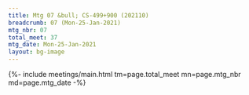 ```yaml
---
title: Mtg 07 &bull; CS-499+900 (202110)
breadcrumb: 07 (Mon-25-Jan-2021)
mtg_nbr: 07
total_meet: 37
mtg_date: Mon-25-Jan-2021
layout: bg-image
---
```


{%- include meetings/main.html
    tm=page.total_meet
    mn=page.mtg_nbr
    md=page.mtg_date
-%}
